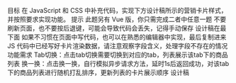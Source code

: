 目标
    在 JavaScript 和 CSS 中补充代码，实现下方设计稿所示的营销卡片样式，并按照要求实现功能。
    提示
    此题另有 Vue 版，你只需完成二者中任意一题
    不要刷新页面，也不要按后退键，可能会导致代码会丢失，记得手动保存
    设计稿在最下面
    如果不习惯在页面中写代码，也可以在熟悉的编辑器中实现，最后复制进来
    JS 代码中已经写好卡片渲染数据，请注意观察字段含义，处理字段不存在的情况
    功能需求
    Tab切换：点击tab切换需要切换到对应的tab，列表展示该tab下的商品列表
    换一换：点击换一换，自行模拟异步请求方法，延时1s后返回成功，对该tab下的商品列表进行随机打乱排序，更新列表的卡片展示顺序
    设计稿